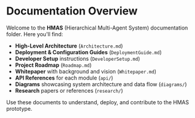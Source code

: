 # Documentation Overview

Welcome to the **HMAS** (Hierarchical Multi-Agent System) documentation folder. Here you'll find:

- **High-Level Architecture** (`Architecture.md`)
- **Deployment & Configuration Guides** (`DeploymentGuide.md`)
- **Developer Setup** instructions (`DeveloperSetup.md`)
- **Project Roadmap** (`Roadmap.md`)
- **Whitepaper** with background and vision (`Whitepaper.md`)
- **API References** for each module (`api/`)
- **Diagrams** showcasing system architecture and data flow (`diagrams/`)
- **Research** papers or references (`research/`)

Use these documents to understand, deploy, and contribute to the HMAS prototype.

